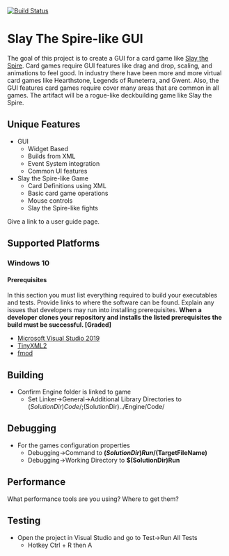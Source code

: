 [![Build Status](https://dev.azure.com/dservice/dservice/_apis/build/status/SMU-Guildhall-Doug-Service.Directed-Focus-Study-Template?branchName=main)](https://dev.azure.com/dservice/dservice/_build/latest?definitionId=1&branchName=main)
# Slay The Spire-like GUI
The goal of this project is to create a GUI for a card game like [Slay the Spire](https://store.steampowered.com/app/646570/Slay_the_Spire/). Card games require GUI features like drag and drop, scaling, and animations to feel good. In industry there have been more and more virtual card games like Hearthstone, Legends of Runeterra, and Gwent. Also, the GUI features card games require cover many areas that are common in all games. The artifact will be a rogue-like deckbuilding game like Slay the Spire. 
## Unique Features
 * GUI
   * Widget Based
   * Builds from XML
   * Event System integration
   * Common UI features
 * Slay the Spire-like Game
    * Card Definitions using XML
    * Basic card game operations
    * Mouse controls
    * Slay the Spire-like fights 
 
Give a link to a user guide page.
## Supported Platforms
### Windows 10
#### Prerequisites
In this section you must list everything required to build your executables
and tests. Provide links to where the software can be found.
Explain any issues that developers may run into installing prerequisites.
**When a developer clones your repository and installs the listed
prerequisites the build must be successful. [Graded]**
  * [Microsoft Visual Studio 2019](https://visualstudio.microsoft.com/downloads/)
  * [TinyXML2](http://grinninglizard.com/tinyxml/)
  * [fmod](https://www.fmod.com/)


## Building
 * Confirm Engine folder is linked to game
     * Set Linker->General->Additional Library Directories to $(SolutionDir)Code/;$(SolutionDir)../Engine/Code/


## Debugging
  * For the games configuration properties
      * Debugging->Command to **$(SolutionDir)Run/$(TargetFileName)**
      * Debugging->Working Directory to **$(SolutionDir)Run**
## Performance
What performance tools are you using? Where to get them?
## Testing
 * Open the project in Visual Studio and go to Test->Run All Tests
    * Hotkey Ctrl + R then A

